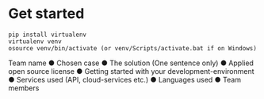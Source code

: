 # Get started
```
pip install virtualenv
virtualenv venv
osource venv/bin/activate (or venv/Scripts/activate.bat if on Windows)
```
Team name
● Chosen case
● The solution (One sentence only)
● Applied open source license
● Getting started with your development-environment
● Services used (API, cloud-services etc.)
● Languages used
● Team members
